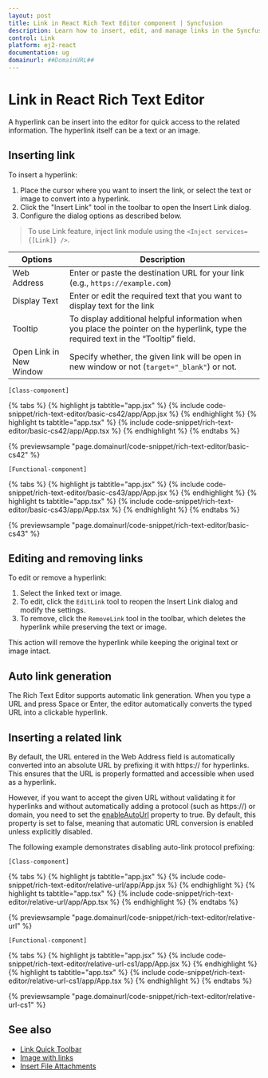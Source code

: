 ```yaml
---
layout: post
title: Link in React Rich Text Editor component | Syncfusion
description: Learn how to insert, edit, and manage links in the Syncfusion React Rich Text Editor component of Syncfusion Essential JS 2 and more.
control: Link
platform: ej2-react
documentation: ug
domainurl: ##DomainURL##
---
```


# Link in React Rich Text Editor

A hyperlink can be insert into the editor for quick access to the related information. The hyperlink itself can be a text or an image.

## Inserting link

To insert a hyperlink:

1. Place the cursor where you want to insert the link, or select the text or image to convert into a hyperlink.
2. Click the "Insert Link" tool in the toolbar to open the Insert Link dialog.
3. Configure the dialog options as described below.

> To use Link feature, inject link module using the `<Inject services={[Link]} />`.

| Options | Description |
|----------------|--------------------------------------|
| Web Address | Enter or paste the destination URL for your link (e.g., `https://example.com`)|
| Display Text | Enter or edit the required text that you want to display text for the link|
| Tooltip | To display additional helpful information when you place the pointer on the hyperlink, type the required text in the “Tooltip” field. |
| Open Link in New Window | Specify whether, the given link will be open in new window or not (`target="_blank"`) or not. |

`[Class-component]`

{% tabs %}
{% highlight js tabtitle="app.jsx" %}
{% include code-snippet/rich-text-editor/basic-cs42/app/App.jsx %}
{% endhighlight %}
{% highlight ts tabtitle="app.tsx" %}
{% include code-snippet/rich-text-editor/basic-cs42/app/App.tsx %}
{% endhighlight %}
{% endtabs %}

 {% previewsample "page.domainurl/code-snippet/rich-text-editor/basic-cs42" %}

`[Functional-component]`

{% tabs %}
{% highlight js tabtitle="app.jsx" %}
{% include code-snippet/rich-text-editor/basic-cs43/app/App.jsx %}
{% endhighlight %}
{% highlight ts tabtitle="app.tsx" %}
{% include code-snippet/rich-text-editor/basic-cs43/app/App.tsx %}
{% endhighlight %}
{% endtabs %}

 {% previewsample "page.domainurl/code-snippet/rich-text-editor/basic-cs43" %}

## Editing and removing links

To edit or remove a hyperlink:

1. Select the linked text or image.
2. To edit, click the `EditLink` tool to reopen the Insert Link dialog and modify the settings.
3. To remove, click the `RemoveLink` tool in the toolbar, which deletes the hyperlink while preserving the text or image.

This action will remove the hyperlink while keeping the original text or image intact.

## Auto link generation

The Rich Text Editor supports automatic link generation. When you type a URL and press Space or Enter, the editor automatically converts the typed URL into a clickable hyperlink.

## Inserting a related link

By default, the URL entered in the Web Address field is automatically converted into an absolute URL by prefixing it with https:// for hyperlinks. This ensures that the URL is properly formatted and accessible when used as a hyperlink.

However, if you want to accept the given URL without validating it for hyperlinks and without automatically adding a protocol (such as https://) or domain, you need to set the [enableAutoUrl](https://helpej2.syncfusion.com/react/documentation/api/rich-text-editor/#enableautourl) property to true. By default, this property is set to false, meaning that automatic URL conversion is enabled unless explicitly disabled.

The following example demonstrates disabling auto-link protocol prefixing:

`[Class-component]`

{% tabs %}
{% highlight js tabtitle="app.jsx" %}
{% include code-snippet/rich-text-editor/relative-url/app/App.jsx %}
{% endhighlight %}
{% highlight ts tabtitle="app.tsx" %}
{% include code-snippet/rich-text-editor/relative-url/app/App.tsx %}
{% endhighlight %}
{% endtabs %}

 {% previewsample "page.domainurl/code-snippet/rich-text-editor/relative-url" %}

`[Functional-component]`

{% tabs %}
{% highlight js tabtitle="app.jsx" %}
{% include code-snippet/rich-text-editor/relative-url-cs1/app/App.jsx %}
{% endhighlight %}
{% highlight ts tabtitle="app.tsx" %}
{% include code-snippet/rich-text-editor/relative-url-cs1/app/App.tsx %}
{% endhighlight %}
{% endtabs %}

{% previewsample "page.domainurl/code-snippet/rich-text-editor/relative-url-cs1" %}

## See also

* [Link Quick Toolbar](./toolbar/quick-toolbar#link-quick-toolbar)
* [Image with links](https://ej2.syncfusion.com/react/documentation/rich-text-editor/insert-images#hyperlinking-images)
* [Insert File Attachments](./how-to/file-attachments)